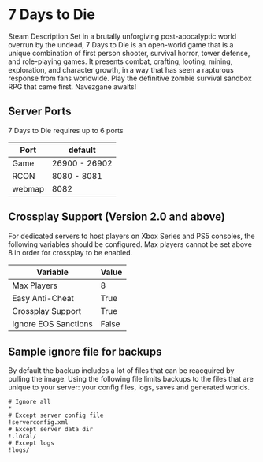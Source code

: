 # 7 Days to Die

Steam Description
Set in a brutally unforgiving post-apocalyptic world overrun by the undead, 7 Days to Die is an open-world game that is a unique combination of first person shooter, survival horror, tower defense, and role-playing games. It presents combat, crafting, looting, mining, exploration, and character growth, in a way that has seen a rapturous response from fans worldwide. Play the definitive zombie survival sandbox RPG that came first. Navezgane awaits!

## Server Ports

7 Days to Die requires up to 6 ports

| Port    | default       |
|---------|---------------|
| Game    | 26900 - 26902 |
| RCON    | 8080 - 8081   |
| webmap  | 8082          |

## Crossplay Support (Version 2.0 and above)

For dedicated servers to host players on Xbox Series and PS5 consoles, the following variables should be configured.
Max players cannot be set above 8 in order for crossplay to be enabled. 

| Variable              | Value |
|-----------------------|-------|
| Max Players           | 8     |
| Easy Anti-Cheat       | True  |
| Crossplay Support     | True  |
| Ignore EOS Sanctions  | False |

## Sample ignore file for backups 

By default the backup includes a lot of files that can be reacquired by pulling the image. Using the following file limits backups to the files that are unique to your server: your config files, logs, saves and generated worlds.

```
# Ignore all
*
# Except server config file
!serverconfig.xml 
# Except server data dir
!.local/
# Except logs
!logs/
```
